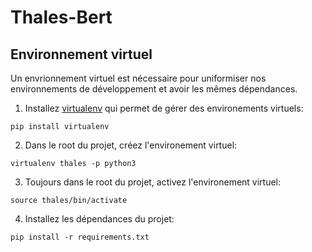# Thales-Bert

## Environnement virtuel 

Un envrionnement virtuel est nécessaire pour uniformiser nos environnements de développement et avoir les mêmes dépendances.

1. Installez [virtualenv](https://virtualenv.pypa.io/en/stable/) qui permet de gérer des environements virtuels:
```
pip install virtualenv
```
2. Dans le root du projet, créez l'environement virtuel:
```
virtualenv thales -p python3
```
3. Toujours dans le root du projet, activez l'environement virtuel:
```
source thales/bin/activate
```
4. Installez les dépendances du projet:
```
pip install -r requirements.txt
```
